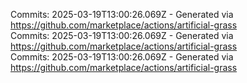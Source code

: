 Commits: 2025-03-19T13:00:26.069Z - Generated via https://github.com/marketplace/actions/artificial-grass
<br>
Commits: 2025-03-19T13:00:26.069Z - Generated via https://github.com/marketplace/actions/artificial-grass
<br>
Commits: 2025-03-19T13:00:26.069Z - Generated via https://github.com/marketplace/actions/artificial-grass
<br>
